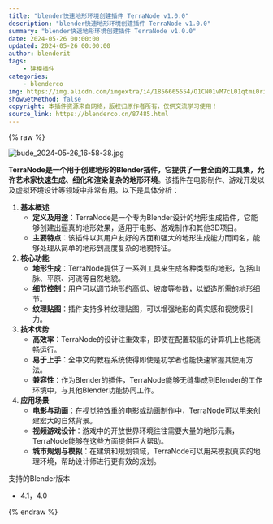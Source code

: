 ```yaml
---
title: "blender快速地形环境创建插件 TerraNode v1.0.0"
description: "blender快速地形环境创建插件 TerraNode v1.0.0"
summary: "blender快速地形环境创建插件 TerraNode v1.0.0"
date: 2024-05-26 00:00:00
updated: 2024-05-26 00:00:00
author: blenderit
tags: 
    - 建模插件
categories:
    - blenderco
img: https://img.alicdn.com/imgextra/i4/1856665554/O1CN01vM7cL01qtmi0riCZs_!!1856665554.jpg
showGetMethod: false
copyright: 本插件资源来自网络，版权归原作者所有，仅供交流学习使用！
source_link: https://blenderco.cn/87485.html
---
```


{% raw %}
<p><img src="https://img.alicdn.com/imgextra/i4/1856665554/O1CN01vM7cL01qtmi0riCZs_!!1856665554.jpg" alt="bude_2024-05-26_16-58-38.jpg"></p><p><strong>TerraNode是一个用于创建地形的Blender插件，它提供了一套全面的工具集，允许艺术家快速生成、细化和渲染复杂的地形环境</strong>。该插件在电影制作、游戏开发以及虚拟环境设计等领域中非常有用。以下是具体分析：</p><ol>
<li><strong>基本概述</strong>
<ul>
<li><strong>定义及用途</strong>：TerraNode是一个专为Blender设计的地形生成插件，它能够创建出逼真的地形效果，适用于电影、游戏制作和其他3D项目。</li>
<li><strong>主要特点</strong>：该插件以其用户友好的界面和强大的地形生成能力而闻名，能够处理从简单的地形到高度复杂的地貌特征。</li>
</ul>
</li>
<li><strong>核心功能</strong>
<ul>
<li><strong>地形生成</strong>：TerraNode提供了一系列工具来生成各种类型的地形，包括山脉、平原、河流等自然地貌。</li>
<li><strong>细节控制</strong>：用户可以调节地形的高低、坡度等参数，以塑造所需的地形细节。</li>
<li><strong>纹理贴图</strong>：插件支持多种纹理贴图，可以增强地形的真实感和视觉吸引力。</li>
</ul>
</li>
<li><strong>技术优势</strong>
<ul>
<li><strong>高效率</strong>：TerraNode的设计注重效率，即使在配置较低的计算机上也能流畅运行。</li>
<li><strong>易于上手</strong>：全中文的教程系统使得即使是初学者也能快速掌握其使用方法。</li>
<li><strong>兼容性</strong>：作为Blender的插件，TerraNode能够无缝集成到Blender的工作环境中，与其他Blender功能协同工作。</li>
</ul>
</li>
<li><strong>应用场景</strong>
<ul>
<li><strong>电影与动画</strong>：在视觉特效重的电影或动画制作中，TerraNode可以用来创建宏大的自然背景。</li>
<li><strong>视频游戏设计</strong>：游戏中的开放世界环境往往需要大量的地形元素，TerraNode能够在这些方面提供巨大帮助。</li>
<li><strong>城市规划与模拟</strong>：在建筑和规划领域，TerraNode可以用来模拟真实的地理环境，帮助设计师进行更有效的规划。</li>
</ul>
</li>
</ol><p>支持的Blender版本</p><ul>
<li>4.1，4.0</li>
</ul>
<div style="display: none">blenderco</div>
{% endraw %}